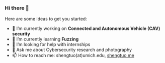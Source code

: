 ### Hi there 👋

Here are some ideas to get you started:

- 🔭 I’m currently working on **Connected and Autonomous Vehicle (CAV) security**
- 🌱 I’m currently learning **Fuzzing**
- 🤔 I’m looking for help with internships
- 💬 Ask me about Cybersecurity research and photography
- 📫 How to reach me: shengtuo(at)umich.edu, [shengtuo.me](https://shengtuo.me/)
<!-- - 👯 I’m looking to collaborate on ... -->
<!-- - 😄 Pronouns: ... -->
<!-- - ⚡ Fun fact: ... -->
